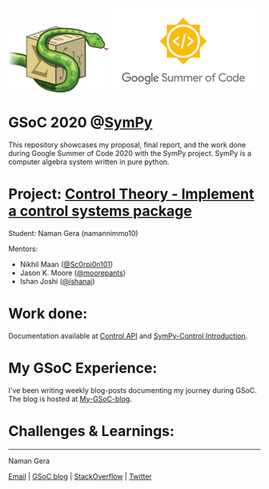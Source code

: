 ![img](/sympy_logo.png) ![img2](/gsoc_logo.png)

# GSoC 2020 @[SymPy](https://github.com/sympy/sympy)

This repository showcases my proposal, final report, and the work done during Google Summer of Code 2020 with the SymPy project.
SymPy is a computer algebra system written in pure python.

# Project: [Control Theory - Implement a control systems package](https://summerofcode.withgoogle.com/projects/#6580631821090816)


Student: Naman Gera (namannimmo10)

Mentors:
* Nikhil Maan ([@Sc0rpi0n101](https://github.com/Sc0rpi0n101))
* Jason K. Moore ([@moorepants](https://github.com/moorepants))
* Ishan Joshi ([@ishanaj](https://github.com/ishanaj))

# Work done:
Documentation available at [Control API](https://docs.sympy.org/dev/modules/physics/control/lti.html) and [SymPy-Control Introduction](
https://docs.sympy.org/dev/modules/physics/control/control.html).
# My GSoC Experience:

I've been writing weekly blog-posts documenting my journey during
GSoC. The blog is hosted at [My-GSoC-blog](https://namannimmo10.github.io/emerald/).

# Challenges & Learnings:

------------------------------------------------------------------------------------------------

Naman Gera

[Email](mailto:namangera15@gmail.com) | [GSoC blog](https://namannimmo10.github.io/emerald/) |  [StackOverflow](https://stackoverflow.com/users/11750129/namannimmo) | [Twitter](https://twitter.com/namannimmo?s=09)
